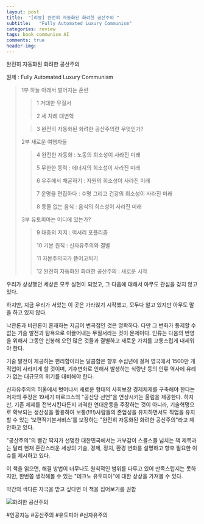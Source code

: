 ```yaml
---
layout: post
title:  "[리뷰] 완전히 자동화된 화려한 공산주의 "
subtitle:   "Fully Automated Luxury Communism"
categories: review
tags: book communism AI
comments: true
header-img: 
---
```


완전히 자동화된 화려한 공산주의

원제 : Fully Automated Luxury Communism

> 1부 하늘 아래서 벌어지는 혼란
>
>> 1 거대한 무질서
>>
>> 2 세 차례 대변혁
>
>> 3 완전히 자동화된 화려한 공산주의란 무엇인가?
>
> 2부 새로운 여행자들
>
>> 4 완전한 자동화 : 노동의 희소성이 사라진 미래
>>
>> 5 무한한 동력 : 에너지의 희소성이 사라진 미래
>>
>> 6 우주에서 채굴하기 : 자원의 희소성이 사라진 미래
>>
>> 7 운명을 편집하다 : 수명 그리고 건강의 희소성이 사라진 미래
>> 
>> 8 동물 없는 음식 : 음식의 희소성이 사라진 미래
>
> 3부 유토피아는 어디에 있는가?
>
>> 9 대중의 지지 : 럭셔리 포퓰리즘
>>
>> 10 기본 원칙 : 신자유주의와 결별
>> 
>> 11 자본주의국가 뜯어고치기
>> 
>> 12 완전히 자동화된 화려한 공산주의 : 새로운 시작

우리가 상상했던 세상은 모두 실현이 되었고, 그 다음에 대해서 아무도 관심을 갖지 않고 있다.

하지만, 지금 우리가 서있는 이 곳은 가라앉기 시작했고, 모두다 알고 있지만 아무도 말을 하고 있지 않다.

낙관론과 비관론이 혼재하는 지금이 변곡점인 것은 명확하다. 다만 그 변화가 통제할 수 없는 기술 발전과 탐욕으로 이끌어내는 무질서라는 것이 문제이다. 인류는 다음의 번영을 위해서 그동안 신봉해 오던 많은 것들과 결별하고 새로운 가치를 고통스럽게 내세워야 한다.

기술 발전이 제공하는 편리함이라는 달콤함은 향후 수십년에 걸쳐 영국에서 1500만 개 직업이 사라지게 할 것이며, 기후변화로 인해서 발생하는 식량난 등의 인류 역사에 유례가 없는 대규모의 위기를 대비해야 한다.

신자유주의의 허울에서 벗어나서 새로운 형태의 사회보장 경제체제를 구축해야 한다는 저자의 주장은 19세기 마르크스의 "공산당 선언"을 연상시키는 울림을 제공한다. 하지만, 기존 체제를 전복시킨다든지 과격한 연대운동을 주장하는 것이 아니라, 기술혁명으로 확보되는 생산성을 활용하여 보통(!!!!)사람들의 존엄성을 유지하면서도 직업을 유지할 수 있는 ‘보편적기본서비스’를 보장하는 "완전히 자동화된 화려한 공산주의"라고 제안하고 있다.

"공산주의"의 빨간 딱지가 선명한 대한민국에서는 거부감이 스믈스믈 넘치는 책 제목과는 달리 현재 혼란스러운 세상의 기술, 경제, 정치, 환경 변화를 설명하고 향후 필요한 이슈를 제시하고 있다.

이 책을 읽으면, 해결 방법이 너무나도 원칙적인 범위를 다루고 있어 만족스럽지는 못하지만, 한번쯤 생각해볼 수 있는 "테크노 유토피아"에 대한 상상을 가져볼 수 있다.

약간의 색다른 자극을 받고 싶다면 이 책을 집어보기를 권함

![화려한 공산주의](https://youngsungson.github.io/assets/img/review/20220511-review-book.jpg)

#인공지능 #공산주의 #유토피아 #신자유주의 
